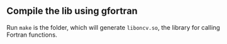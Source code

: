 ## Compile the lib using gfortran

Run `make` is the folder, which will generate `liboncv.so`, the library for calling Fortran functions.